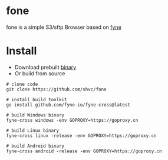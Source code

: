 # fone
fone is a simple S3/sftp Browser based on [fyne](https://github.com/fyne-io/fyne)

# Install
- Download prebuilt [binary](https://github.com/shvc/fone/releases)
- Or build from source
```
# clone code
git clone https://github.com/shvc/fone

# install build toolkit
go install github.com/fyne-io/fyne-cross@latest

# build Windows binary
fyne-cross windows -env GOPROXY=https://goproxy.cn

# build Linux binary
fyne-cross linux -release -env GOPROXY=https://goproxy.cn

# build Android binary
fyne-cross android -release -env GOPROXY=https://goproxy.cn
```

